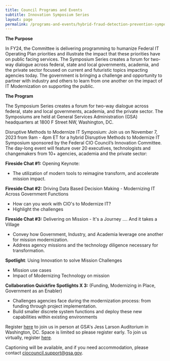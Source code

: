 ```yaml
---
title: Council Programs and Events
subtitle: Innovation Symposium Series
layout: page
permalink: /programs-and-events/hybrid-fraud-detection-prevention-symposium/
---
```


**The Purpose**

In FY24, the Committee is delivering programming to humanize Federal IT Operating Plan priorities and illustrate the impact that these priorities have on public facing services. The Symposium Series creates a forum for two-way dialogue across federal, state and local governments, academia, and the private sector focused on current and futuristic topics impacting agencies today.  The government is bringing a challenge and opportunity to partner with industry and others to learn from one another on the impact of IT Modernization on supporting the public.

**The Program**

The Symposium Series creates a forum for two-way dialogue across federal, state and local governments, academia, and the private sector. The Symposiums are held at General Services Administration (GSA) headquarters at 1800 F Street NW, Washington, DC. 

Disruptive Methods to Modernize IT Symposium: Join us on November 7, 2023 from 9am - 4pm ET for a hybrid Disruptive Methods to Modernize IT Symposium sponsored by the Federal CIO Council’s Innovation Committee. The day-long event will feature over 20 executives, technologists and changemakers from 10+ agencies, academia and the private sector:   

**Fireside Chat #1:** Opening Keynote:

-   The utilization of modern tools to reimagine transform, and accelerate mission impact.

**Fireside Chat #2:** Driving Data Based Decision Making - Modernizing IT Across Government Functions

-   How can you work with CIO's to Modernize IT?
-   Highlight the challenges 

**Fireside Chat #3:** Delivering on Mission - It's a Journey .... And it takes a Village

-   Convey how Government, Industry, and Academia leverage one another for mission modernization.
-   Address agency missions and the technology diligence necessary for transformation.

**Spotlight**: Using Innovation to solve Mission Challenges

-   Mission use cases
-   Impact of Modernizing Technology on mission

**Collaboration Quickfire Spotlights X 3:** (Funding, Modernizing in Place, Government as an Enabler)

-   Challenges agencies face during the modernization process: from funding through project implementation.
-   Build smaller discrete system functions and deploy these new capabilities within existing environments

Register <a href="">here</a> to join us in person at GSA's Jess Larson Auditorium in Washington, DC. Space is limited so please register early. To join us virtually, register <a href="">here</a>.

Captioning will be available, and if you need accommodation, please contact <ciocouncil.support@gsa.gov>.